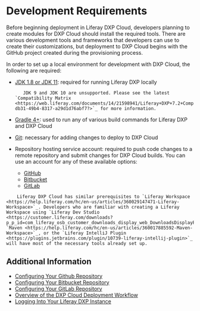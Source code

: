 # Development Requirements

Before beginning deployment in Liferay DXP Cloud, developers planning to create modules for DXP Cloud should install the required tools. There are various development tools and frameworks that developers can use to create their customizations, but deployment to DXP Cloud begins with the GitHub project created during the provisioning process.

In order to set up a local environment for development with DXP Cloud, the following are required:

-   [JDK 1.8 or JDK 11](http://www.oracle.com/technetwork/java/javase/downloads/index.html): required for running Liferay DXP locally

    ```important::
       JDK 9 and JDK 10 are unsupported. Please see the latest `Compatibility Matrix <https://web.liferay.com/documents/14/21598941/Liferay+DXP+7.2+Compatibility+Matrix/b6e0f064-db31-49b4-8317-a29d1d76abf7?>`_ for more information.
    ```

-   [Gradle 4+](http://www.gradle.org/downloads): used to run any of various build commands for Liferay DXP and DXP Cloud

-   [Git](https://git-scm.com/): necessary for adding changes to deploy to DXP Cloud

-   Repository hosting service account: required to push code changes to a remote repository and submit changes for DXP Cloud builds. You can use an account for any of these available options:

    -   [GitHub](https://github.com/)
    -   [Bitbucket](https://bitbucket.org/)
    -   [GitLab](https://gitlab.com/)

```note::
    Liferay DXP Cloud has similar prerequisites to `Liferay Workspace <https://help.liferay.com/hc/en-us/articles/360029147471-Liferay-Workspace>`_. Developers who are familiar with creating a Liferay Workspace using `Liferay Dev Studio <https://customer.liferay.com/downloads?p_p_id=com_liferay_osb_customer_downloads_display_web_DownloadsDisplayPortlet&_com_liferay_osb_customer_downloads_display_web_DownloadsDisplayPortlet_productAssetCategoryId=118191007&_com_liferay_osb_customer_downloads_display_web_DownloadsDisplayPortlet_fileTypeAssetCategoryId=118191038>`_, `Maven <https://help.liferay.com/hc/en-us/articles/360017885592-Maven-Workspace>`_, or the `Liferay IntelliJ Plugin <https://plugins.jetbrains.com/plugin/10739-liferay-intellij-plugin>`_ will have most of the necessary tools already set up.
```

## Additional Information

-   [Configuring Your Github Repository](../getting-started/configuring-your-github-repository.md)
-   [Configuring Your Bitbucket Repository](./configuring-your-bitbucket-repository.md)
-   [Configuring Your GitLab Repository](./configuring-your-gitlab-repository.md)
-   [Overview of the DXP Cloud Deployment Workflow](../build-and-deploy/overview-of-the-dxp-cloud-deployment-workflow.md)
-   [Logging Into Your Liferay DXP Instance](../getting-started/logging-into-your-dxp-cloud-services.md)
